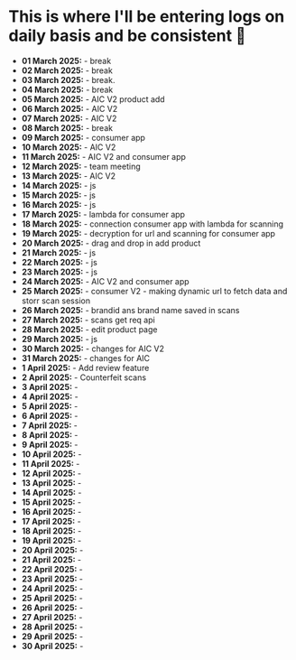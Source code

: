 # This is where I'll be entering logs on daily basis and be consistent 🤖
- **01 March 2025:** - break 
- **02 March 2025:** - break
- **03 March 2025:** - break. 
- **04 March 2025:** - break 
- **05 March 2025:** - AIC V2 product add
- **06 March 2025:** - AIC V2
- **07 March 2025:** - AIC V2
- **08 March 2025:** - break
- **09 March 2025:** - consumer app
- **10 March 2025:** - AIC V2
- **11 March 2025:** - AIC V2 and consumer app
- **12 March 2025:** - team meeting 
- **13 March 2025:** - AIC V2
- **14 March 2025:** - js 
- **15 March 2025:** - js 
- **16 March 2025:** - js
- **17 March 2025:** - lambda for consumer app
- **18 March 2025:** - connection consumer app with lambda for scanning 
- **19 March 2025:** - decryption for url and scanning for consumer app
- **20 March 2025:** - drag and drop in add product 
- **21 March 2025:** - js
- **22 March 2025:** - js
- **23 March 2025:** - js
- **24 March 2025:** - AIC V2 and consumer app
- **25 March 2025:** - consumer V2 - making dynamic url to fetch data and storr scan session 
- **26 March 2025:** - brandid ans brand name saved in scans
- **27 March 2025:** - scans get req api
- **28 March 2025:** - edit product page 
- **29 March 2025:** - js
- **30 March 2025:** - changes for AIC V2
- **31 March 2025:** - changes for AIC 
- **1 April 2025:** - Add review feature
- **2 April 2025:** - Counterfeit scans 
- **3 April 2025:** -
- **4 April 2025:** -
- **5 April 2025:** -
- **6 April 2025:** -
- **7 April 2025:** -
- **8 April 2025:** -
- **9 April 2025:** -
- **10 April 2025:** -
- **11 April 2025:** -
- **12 April 2025:** -
- **13 April 2025:** -
- **14 April 2025:** -
- **15 April 2025:** -
- **16 April 2025:** -
- **17 April 2025:** -
- **18 April 2025:** -
- **19 April 2025:** -
- **20 April 2025:** -
- **21 April 2025:** -
- **22 April 2025:** -
- **23 April 2025:** -
- **24 April 2025:** -
- **25 April 2025:** -
- **26 April 2025:** -
- **27 April 2025:** -
- **28 April 2025:** -
- **29 April 2025:** -
- **30 April 2025:** -
